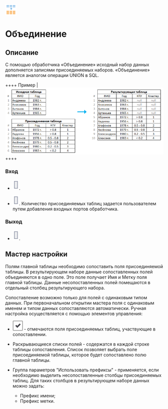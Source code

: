 ![](/media/app/icons/component_18/component_default-23.svg)
# Объединение


## Описание

С помощью обработчика «Объединение» исходный набор данных дополняется записями присоединяемых наборов. «Объединение» является аналогом операции UNION в SQL.

++++ Пример | ![](/media/app/processors/transformation/union_primer.png) ++++

### Вход


*  ![](/media/app/icons/ports/output_table_inactive.svg).

*  ![](/media/app/icons/ports/output_table_inactive.svg). Количество присоединяемых таблиц задается пользователем путем добавления входных портов обработчика.

### Выход


*  ![](/media/app/icons/ports/output_table_inactive.svg).

## Мастер настройки

Полям главной таблицы необходимо сопоставить поля присоединяемой таблицы. В результирующем наборе данные сопоставленных полей объединяются в одно поле. Это поле получает Имя и Метку поля главной таблицы. Данные несопоставленных полей помещаются в отдельный столбец результирующего набора.

Сопоставление возможно только для полей с одинаковым типом данных. При первоначальном открытии мастера поля с одинаковым именем и типом данных сопоставляются автоматически. Ручная настройка осуществляется с помощью элементов управления:

*  ![](/media/app/icons/toolbar_18/checked.svg) - отмечаются поля присоединяемых таблиц, участвующие в сопоставлении.

*  Раскрывающиеся списки полей - содержатся в каждой строке таблицы сопоставления. Список позволяет выбрать поле присоединяемой таблицы, которое будет сопоставлено полю главной таблицы. 

*  Группа параметров "Использовать префиксы" - применяется, если необходимо выделить несопоставленные столбцы присоединяемых таблиц. Для таких столбцов в результирующем наборе данных можно задать: 
    * Префикс имени;
    * Префикс метки.

